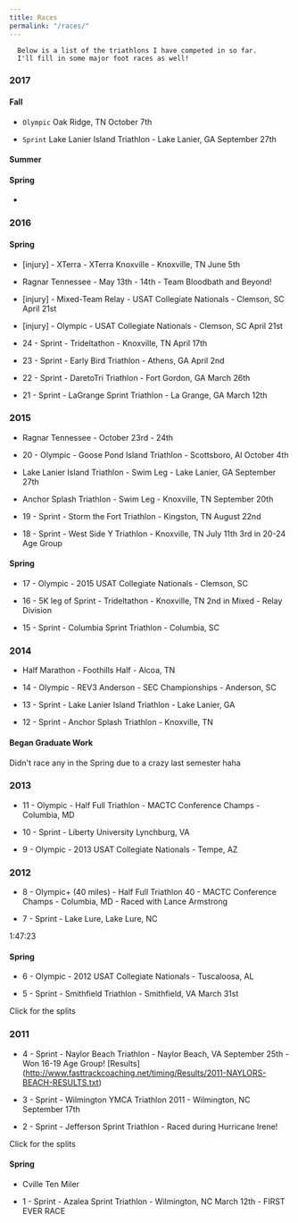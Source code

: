 ```yaml
---
title: Races
permalink: "/races/"
---
```


```text
  Below is a list of the triathlons I have competed in so far.
  I'll fill in some major foot races as well!
```

<a name="2017"></a>

### 2017

#### Fall

*  `Olympic` Oak Ridge, TN October 7th

*  `Sprint` Lake Lanier Island Triathlon - Lake Lanier, GA September 27th

#### Summer


#### Spring


* 

<a name="2016"></a>

### 2016

#### Spring

* [injury] - XTerra - XTerra Knoxville - Knoxville, TN June 5th

*   Ragnar Tennessee - May 13th - 14th - Team Bloodbath and Beyond!

* [injury] - Mixed-Team Relay - USAT Collegiate Nationals - Clemson, SC April 21st

* [injury] - Olympic - USAT Collegiate Nationals - Clemson, SC April 21st

* 24 - Sprint - Trideltathon - Knoxville, TN April 17th

* 23 - Sprint - Early Bird Triathlon - Athens, GA April 2nd

* 22 - Sprint - DaretoTri Triathlon - Fort Gordon, GA March 26th

* 21 - Sprint - LaGrange Sprint Triathlon - La Grange, GA March 12th

<a name="2015"></a>

### 2015

*   Ragnar Tennessee - October 23rd - 24th

* 20 - Olympic - Goose Pond Island Triathlon - Scottsboro, Al October 4th

*   Lake Lanier Island Triathlon - Swim Leg - Lake Lanier, GA September 27th

*   Anchor Splash Triathlon - Swim Leg - Knoxville, TN September 20th

* 19 - Sprint - Storm the Fort Triathlon - Kingston, TN August 22nd

* 18 - Sprint - West Side Y Triathlon - Knoxville, TN July 11th 3rd in 20-24 Age Group

#### Spring

* 17 - Olympic - 2015 USAT Collegiate Nationals - Clemson, SC

* 16 - 5K leg of Sprint - Trideltathon - Knoxville, TN 2nd in Mixed - Relay Division

* 15 - Sprint - Columbia Sprint Triathlon - Columbia, SC

<a name="2014"></a>

### 2014

*    Half Marathon - Foothills Half - Alcoa, TN

* 14 - Olympic - REV3 Anderson - SEC Championships - Anderson, SC

* 13 - Sprint - Lake Lanier Island Triathlon - Lake Lanier, GA

* 12 - Sprint - Anchor Splash Triathlon - Knoxville, TN

#### Began Graduate Work

Didn't race any in the Spring due to a crazy last semester haha

<a name="2013"></a>

### 2013

* 11 - Olympic - Half Full Triathlon - MACTC Conference Champs - Columbia, MD

* 10 - Sprint - Liberty University Lynchburg, VA

* 9 - Olympic - 2013 USAT Collegiate Nationals - Tempe, AZ

<a name="2012"></a>

### 2012

* 8 - Olympic+ (40 miles) - Half Full Triathlon 40 - MACTC Conference Champs - Columbia, MD - Raced with Lance Armstrong

* 7 - Sprint - Lake Lure, Lake Lure, NC

1:47:23

#### Spring

* 6 - Olympic - 2012 USAT Collegiate Nationals - Tuscaloosa, AL

* 5 - Sprint - Smithfield Triathlon - Smithfield, VA March 31st

Click for the splits <i class="fa fa-chevron-down fa-fw" onclick="toggle_visibility('toggle5');"></i>
<div id="toggle5" style="display:none;"><table>
  <thead>
    <th>Event</th>
    <th>Time</th>
    <th>Place</th>
    <th>Distance</th>
    <th>Pace</th>
  </thead>
  <tr>
    <td>Swim</td>
    <td>05:22</td>
    <td>96</td>
    <td>300 m</td>
    <td> / 100m</td>
  </tr>
  <tr>
    <td>T1</td>
    <td>01:38</td>
    <td>75</td>
    <td> </td>
    <td> </td>
  </tr>
  <tr>
    <td>Bike</td>
    <td>33:58</td>
    <td>203</td>
    <td>10 mi</td>
    <td>18 mph</td>
  </tr>
  <tr>
    <td>T2</td>
    <td>00:42</td>
    <td>7</td>
    <td></td>
    <td></td>
  </tr>
  <tr>
    <td>Run</td>
    <td>25</td>
    <td>195</td>
    <td>5k</td>
    <td> / mile</td>
  </tr>
  <tr>
    <td>Finish</td>
    <td>01:07:17</td>
    <td>173</td>
    <td><a href="http://www.setupevents.com/index.cfm?fuseaction=event_results&id=2819">Results</a></td>
    <td> </td>
  </tr>
</table>
</div>

<a name="2011"></a>

### 2011

* 4 - Sprint - Naylor Beach Triathlon - Naylor Beach, VA September 25th - Won 16-19 Age Group! [Results] (http://www.fasttrackcoaching.net/timing/Results/2011-NAYLORS-BEACH-RESULTS.txt)

* 3 - Sprint - Wilmington YMCA Triathlon 2011 - Wilmington, NC September 17th

* 2 - Sprint - Jefferson Sprint Triathlon - Raced during Hurricane Irene!

Click for the splits <i class="fa fa-chevron-down fa-fw" onclick="toggle_visibility('toggle2');"></i>
<div id="toggle2" style="display:none;"><table>
  <tr>
    <th>Event</th>
    <th>Time</th>
    <th>Place</th>
    <th>Distance</th>
    <th>Pace</th>
  </tr>
  <tr>
    <td>Swim</td>
    <td>06:59.426</td>
    <td></td>
    <td>300m</td>
    <td>02:19 / 100m</td>
  </tr>
  <tr>
    <td>T1</td>
    <td>1:26</td>
    <td></td>
    <td></td>
    <td></td>
  </tr>
  <tr>
    <td>Bike</td>
    <td>1:00:34</td>
    <td></td>
    <td>12 mi</td>
    <td>11.89 mph</td>
  </tr>
  <tr>
    <td>T2</td>
    <td>0:23</td>
    <td></td>
    <td></td>
    <td></td>
  </tr>
  <tr>
    <td>Run</td>
    <td>27:25.093</td>
    <td></td>
    <td>5k</td>
    <td>08:51 / mile</td>
  </tr>
  <tr>
    <td>Finish</td>
    <td></td>
    <td>47</td>
    <td><a href="http://cms.results.frontrunnertiming.com/2011/Athletes/Results.aspx?raceKey=3B8E5768-97CD-446C-9D5E-9C8B41A74F0C&athleteId=150">Results</a></td>
    <td></td>
  </tr>
</table>
</div>

#### Spring

* Cville Ten Miler

* 1 - Sprint - Azalea Sprint Triathlon -  Wilmington, NC March 12th - FIRST EVER RACE
